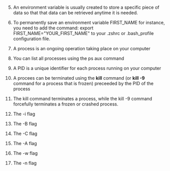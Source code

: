 5. An environment variable is usually created to store a specific piece of data so that that data can be retrieved anytime it is needed.

6. To permanently save an environment variable FIRST_NAME for instance, you need to add the command: export FIRST_NAME="YOUR_FIRST_NAME" to your .zshrc or .bash_profile configuration file.

7. A process is an ongoing operation taking place on your computer

8. You can list all processes using the ps aux command

9. A PID is a unique identifier for each process running on your computer

10. A procees can be terminated using the **kill** command (or **kill -9** command for a process that is frozen) preceeded by the PID of the process

11. The kill command terminates a process, while the kill -9 command forcefully terminates a frozen or crashed process. 

12. The -i flag

13. The -B flag

14. The -C flag

15. The -A flag

16. The -w flag

17. The -n flag